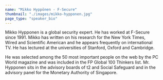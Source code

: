 ```yaml
---
name: "Mikko Hyppönen - F-Secure"
thumbnail: "./images/mikko-hypponen.jpg"
page_type: "speaker_bio"
---
```


Mikko Hypponen is a global security expert. He has worked at F-Secure since 1991. Mikko has written on his research for the New York Times, Wired and Scientific American and he appears frequently on international TV. He has lectured at the universities of Stanford, Oxford and Cambridge.


He was selected among the 50 most important people on the web by the PC World magazine and was included in the FP Global 100 Thinkers list. Mr. Hypponen sits in the advisory boards of t2 and Social Safeguard and in the advisory panel for the Monetary Authority of Singapore.

